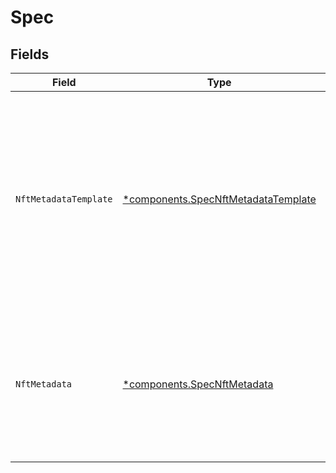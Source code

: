# Spec


## Fields

| Field                                                                                                                                                      | Type                                                                                                                                                       | Required                                                                                                                                                   | Description                                                                                                                                                |
| ---------------------------------------------------------------------------------------------------------------------------------------------------------- | ---------------------------------------------------------------------------------------------------------------------------------------------------------- | ---------------------------------------------------------------------------------------------------------------------------------------------------------- | ---------------------------------------------------------------------------------------------------------------------------------------------------------- |
| `NftMetadataTemplate`                                                                                                                                      | [*components.SpecNftMetadataTemplate](../../models/components/specnftmetadatatemplate.md)                                                                  | :heavy_minus_sign:                                                                                                                                         | Name of the NFT metadata template to export. 'player'<br/>will embed the Livepeer Player on the NFT while 'file'<br/>will reference only the immutable MP4 files.<br/> |
| `NftMetadata`                                                                                                                                              | [*components.SpecNftMetadata](../../models/components/specnftmetadata.md)                                                                                  | :heavy_minus_sign:                                                                                                                                         | Additional data to add to the NFT metadata exported to<br/>IPFS. Will be deep merged with the default metadata<br/>exported.<br/>                          |